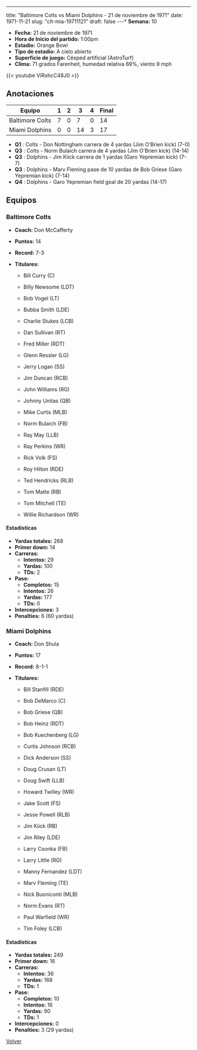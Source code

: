 ---
title: "Baltimore Colts vs Miami Dolphins - 21 de noviembre de 1971"
date: 1971-11-21
slug: "clt-mia-19711121"
draft: false
---* **Semana:** 10
* **Fecha:** 21 de noviembre de 1971
* **Hora de Inicio del partido:** 1:00pm
* **Estadio:** Orange Bowl
* **Tipo de estadio:** A cielo abierto
* **Superficie de juego:** Césped artificial (AstroTurf)
* **Clima:** 71 grados Farenheit, humedad relativa 69%, viento 9 mph

{{< youtube ViRxhcC48J0 >}}


## Anotaciones
| Equipo | 1 | 2 | 3 | 4 | Final |
|--------|---|---|---|---|-------|
| Baltimore Colts  | 7 | 0 | 7 | 0  | 14 |
| Miami Dolphins  | 0 | 0 | 14 | 3  | 17 |
* **Q1** : Colts - Don Nottingham carrera de 4 yardas (Jim O'Brien kick) (7-0)
* **Q3** : Colts - Norm Bulaich carrera de 4 yardas (Jim O'Brien kick) (14-14)
* **Q3** : Dolphins - Jim Kiick carrera de 1 yardas (Garo Yepremian kick) (7-7)
* **Q3** : Dolphins - Marv Fleming pase de 10 yardas de Bob Griese (Garo Yepremian kick) (7-14)
* **Q4** : Dolphins - Garo Yepremian field goal de 20 yardas (14-17)


## Equipos


### Baltimore Colts
* **Coach:** Don McCafferty
* **Puntos:** 14
* **Record:** 7-3
* **Titulares:** 

  * Bill Curry (C) 

  * Billy Newsome (LDT) 

  * Bob Vogel (LT) 

  * Bubba Smith (LDE) 

  * Charlie Stukes (LCB) 

  * Dan Sullivan (RT) 

  * Fred Miller (RDT) 

  * Glenn Ressler (LG) 

  * Jerry Logan (SS) 

  * Jim Duncan (RCB) 

  * John Williams (RG) 

  * Johnny Unitas (QB) 

  * Mike Curtis (MLB) 

  * Norm Bulaich (FB) 

  * Ray May (LLB) 

  * Ray Perkins (WR) 

  * Rick Volk (FS) 

  * Roy Hilton (RDE) 

  * Ted Hendricks (RLB) 

  * Tom Matte (RB) 

  * Tom Mitchell (TE) 

  * Willie Richardson (WR) 

#### Estadísticas
* **Yardas totales:** 268
* **Primer down:** 14
* **Carreras:**
  * **Intentos:** 29
  * **Yardas:** 100
  * **TDs:** 2
* **Pase:**
  * **Completos:** 15
  * **Intentos:** 26
  * **Yardas:** 177
  * **TDs:** 0
* **Intercepciones:** 3
* **Penalties:** 6 (60 yardas)

### Miami Dolphins
* **Coach:** Don Shula
* **Puntos:** 17
* **Record:** 8-1-1
* **Titulares:** 

  * Bill Stanfill (RDE) 

  * Bob DeMarco (C) 

  * Bob Griese (QB) 

  * Bob Heinz (RDT) 

  * Bob Kuechenberg (LG) 

  * Curtis Johnson (RCB) 

  * Dick Anderson (SS) 

  * Doug Crusan (LT) 

  * Doug Swift (LLB) 

  * Howard Twilley (WR) 

  * Jake Scott (FS) 

  * Jesse Powell (RLB) 

  * Jim Kiick (RB) 

  * Jim Riley (LDE) 

  * Larry Csonka (FB) 

  * Larry Little (RG) 

  * Manny Fernandez (LDT) 

  * Marv Fleming (TE) 

  * Nick Buoniconti (MLB) 

  * Norm Evans (RT) 

  * Paul Warfield (WR) 

  * Tim Foley (LCB) 

#### Estadísticas
* **Yardas totales:** 249
* **Primer down:** 16
* **Carreras:**
  * **Intentos:** 36
  * **Yardas:** 168
  * **TDs:** 1
* **Pase:**
  * **Completos:** 10
  * **Intentos:** 16
  * **Yardas:** 90
  * **TDs:** 1
* **Intercepciones:** 0
* **Penalties:** 3 (29 yardas)


[Volver](/historia/1971)
